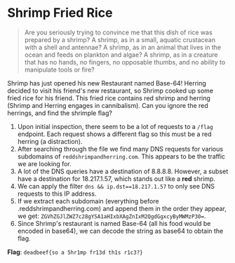 # Shrimp Fried Rice
> Are you seriously trying to convince me that this dish of rice was prepared by a shrimp? A shrimp, as in a small, aquatic crustacean with a shell and antennae? A shrimp, as in an animal that lives in the ocean and feeds on plankton and algae? A shrimp, as in a creature that has no hands, no fingers, no opposable thumbs, and no ability to manipulate tools or fire? 

Shrimp has just opened his new Restaurant named Base-64!
Herring decided to visit his friend's new restaurant, so Shrimp cooked up some fried rice for his friend.
This fried rice contains red shrimp and herring (Shrimp and Herring engages in cannibalism).
Can you ignore the red herrings, and find the shrimple flag?


1. Upon initial inspection, there seem to be a lot of requests to a `/flag` endpoint. Each request shows a different flag so this must be a red herring (a distraction).
2. After searching through the file we find many DNS requests for various subdomains of `reddshrimpandherring.com`. This appears to be the traffic we are looking for.
3. A lot of the DNS queries have a destination of 8.8.8.8. However, a subset have a destination for 18.217.1.57, which stands out like a **red** shrimp.
4. We can apply the filter `dns && ip.dst==18.217.1.57` to only see DNS requests to this IP address. 
5. If we extract each subdomain (everything before .reddshrimpandherring.com) and append them in the order they appear, we get: `ZGVhZGJlZWZ7c28gYSA1aHIxbXAgZnIxM2QgdGgxcyByMWMzP30=`.
6. Since Shrimp's restaurant is named Base-64 (all his food would be encoded in base64), we can decode the string as base64 to obtain the flag.

**Flag**: `deadbeef{so a 5hr1mp fr13d th1s r1c3?}`




